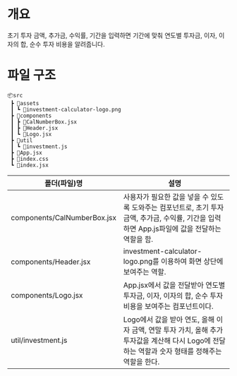 # 개요
초기 투자 금액, 추가금, 수익률, 기간을 입력하면 기간에 맞춰 연도별 투자금, 이자, 이자의 합, 순수 투자 비용을 알려줍니다.

# 파일 구조
```
📦src
 ┣ 📂assets
 ┃ ┗ 📜investment-calculator-logo.png
 ┣ 📂components
 ┃ ┣ 📜CalNumberBox.jsx
 ┃ ┣ 📜Header.jsx
 ┃ ┗ 📜Logo.jsx
 ┣ 📂util
 ┃ ┗ 📜investment.js
 ┣ 📜App.jsx
 ┣ 📜index.css
 ┗ 📜index.jsx
```

폴더(파일)명|설명
--|--|
components/CalNumberBox.jsx | 사용자가 필요한 값을 넣을 수 있도록 도와주는 컴포넌트로, 초기 투자 금액, 추가금, 수익률, 기간을 입력하면 App.js파일에 값을 전달하는 역할을 함.
components/Header.jsx | investment-calculator-logo.png를 이용하여 화면 상단에 보여주는 역할.
components/Logo.jsx | App.jsx에서 값을 전달받아 연도별 투자금, 이자, 이자의 합, 순수 투자 비용을 보여주는 컴포넌트이다.
util/investment.js | Logo에서 값을 받아 연도, 올해 이자 금액, 연말 투자 가치, 올해 추가 투자값을 계산해 다시 Logo에 전달하는 역할과 숫자 형태를 정해주는 역할을 한다.

